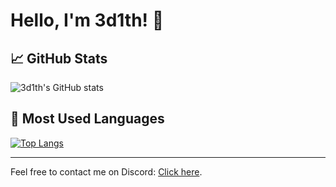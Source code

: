 # Hello, I'm 3d1th! 👋

## 📈 GitHub Stats

![3d1th's GitHub stats](https://github-readme-stats.vercel.app/api?username=3d1th&show_icons=true&theme=tokyonight)

## 🧮 Most Used Languages

[![Top Langs](https://github-readme-stats.vercel.app/api/top-langs/?username=3d1th&layout=compact&theme=tokyonight)](https://github.com/anuraghazra/github-readme-stats)

---

Feel free to contact me on Discord: [Click here](https://discord.gg/2take1).
